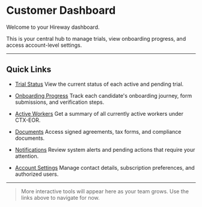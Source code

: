 # Customer Dashboard

Welcome to your Hireway dashboard.

This is your central hub to manage trials, view onboarding progress, and access account-level settings.

---

## Quick Links

* [Trial Status](trial-status.md)
  View the current status of each active and pending trial.

* [Onboarding Progress](onboarding-progress.md)
  Track each candidate's onboarding journey, form submissions, and verification steps.

* [Active Workers](active-workers.md)
  Get a summary of all currently active workers under CTX-EOR.

* [Documents](documents.md)
  Access signed agreements, tax forms, and compliance documents.

* [Notifications](notifications.md)
  Review system alerts and pending actions that require your attention.

* [Account Settings](account-settings.md)
  Manage contact details, subscription preferences, and authorized users.

---

> More interactive tools will appear here as your team grows. Use the links above to navigate for now.
